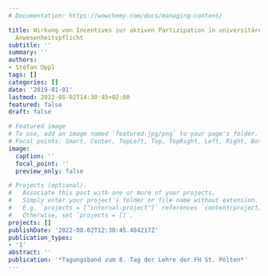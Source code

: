 ```yaml
---
# Documentation: https://wowchemy.com/docs/managing-content/

title: Wirkung von Incentives zur aktiven Partizipation in universitären LVA ohne
  Anwesenheitspflicht
subtitle: ''
summary: ''
authors:
- Stefan Oppl
tags: []
categories: []
date: '2019-01-01'
lastmod: 2022-08-02T14:30:45+02:00
featured: false
draft: false

# Featured image
# To use, add an image named `featured.jpg/png` to your page's folder.
# Focal points: Smart, Center, TopLeft, Top, TopRight, Left, Right, BottomLeft, Bottom, BottomRight.
image:
  caption: ''
  focal_point: ''
  preview_only: false

# Projects (optional).
#   Associate this post with one or more of your projects.
#   Simply enter your project's folder or file name without extension.
#   E.g. `projects = ["internal-project"]` references `content/project/deep-learning/index.md`.
#   Otherwise, set `projects = []`.
projects: []
publishDate: '2022-08-02T12:30:45.484217Z'
publication_types:
- '1'
abstract: ''
publication: '*Tagungsband zum 8. Tag der Lehre der FH St. Pölten*'
---
```

